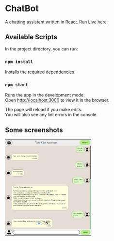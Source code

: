 # ChatBot

A chatting assistant written in React.
Run Live [here](https://teeejaey.github.io/ChatBot-Live/)

## Available Scripts

In the project directory, you can run:

### `npm install`

Installs the required dependencies.

### `npm start`

Runs the app in the development mode.\
Open [http://localhost:3000](http://localhost:3000) to view it in the browser.

The page will reload if you make edits.\
You will also see any lint errors in the console.

## Some screenshots

<img src="https://raw.githubusercontent.com/TeeeJaey/ChatBot/master/screens/screen.PNG" height="320"  align="left" />
